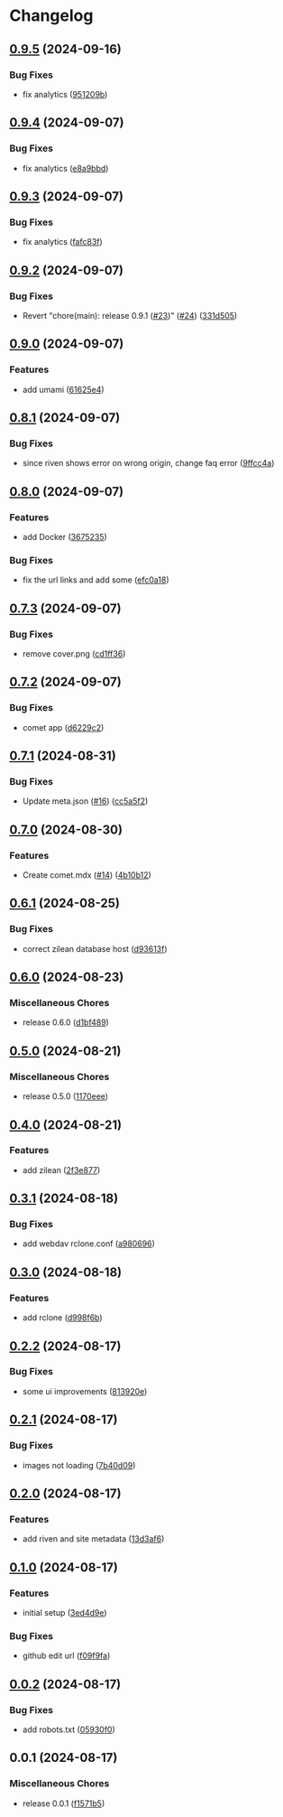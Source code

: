 # Changelog

## [0.9.5](https://github.com/debrid/wiki/compare/v0.9.4...v0.9.5) (2024-09-16)


### Bug Fixes

* fix analytics ([951209b](https://github.com/debrid/wiki/commit/951209b6642cf7ebc6881ff85b67a3b574d38727))

## [0.9.4](https://github.com/debrid/wiki/compare/v0.9.3...v0.9.4) (2024-09-07)


### Bug Fixes

* fix analytics ([e8a9bbd](https://github.com/debrid/wiki/commit/e8a9bbdfe69144cfd044584f808d2627b6682bf4))

## [0.9.3](https://github.com/debrid/wiki/compare/v0.9.2...v0.9.3) (2024-09-07)


### Bug Fixes

* fix analytics ([fafc83f](https://github.com/debrid/wiki/commit/fafc83f06ace86bad3feeccf7e1c4a4178501113))

## [0.9.2](https://github.com/debrid/wiki/compare/v0.9.1...v0.9.2) (2024-09-07)


### Bug Fixes

* Revert "chore(main): release 0.9.1 ([#23](https://github.com/debrid/wiki/issues/23))" ([#24](https://github.com/debrid/wiki/issues/24)) ([331d505](https://github.com/debrid/wiki/commit/331d505c5efe413106bd3bb2f75c8c7e9a5be6b8))

## [0.9.0](https://github.com/debrid/wiki/compare/v0.8.1...v0.9.0) (2024-09-07)


### Features

* add umami ([61625e4](https://github.com/debrid/wiki/commit/61625e43260df03d46cdba2f2b2c19bbc12ab981))

## [0.8.1](https://github.com/debrid/wiki/compare/v0.8.0...v0.8.1) (2024-09-07)


### Bug Fixes

* since riven shows error on wrong origin, change faq error ([9ffcc4a](https://github.com/debrid/wiki/commit/9ffcc4aa4efde51c357c3ea919cfc4b920576084))

## [0.8.0](https://github.com/debrid/wiki/compare/v0.7.3...v0.8.0) (2024-09-07)


### Features

* add Docker ([3675235](https://github.com/debrid/wiki/commit/36752352f772fb41d7a56f7db09219ac9d013e45))


### Bug Fixes

* fix the url links and add some ([efc0a18](https://github.com/debrid/wiki/commit/efc0a18dca0af63c11297f8c5cbda8a8085cd1c4))

## [0.7.3](https://github.com/debrid/wiki/compare/v0.7.2...v0.7.3) (2024-09-07)


### Bug Fixes

* remove cover.png ([cd1ff36](https://github.com/debrid/wiki/commit/cd1ff3631b09dfeb1b95f5208835180c703c5949))

## [0.7.2](https://github.com/debrid/wiki/compare/v0.7.1...v0.7.2) (2024-09-07)


### Bug Fixes

* comet app ([d6229c2](https://github.com/debrid/wiki/commit/d6229c2ade82b9f2a5313a08dcd0ec0308d6bcd1))

## [0.7.1](https://github.com/debrid/wiki/compare/v0.7.0...v0.7.1) (2024-08-31)


### Bug Fixes

* Update meta.json ([#16](https://github.com/debrid/wiki/issues/16)) ([cc5a5f2](https://github.com/debrid/wiki/commit/cc5a5f2405ff76cae96e9fbd893974c3a109ca12))

## [0.7.0](https://github.com/debrid/wiki/compare/v0.6.1...v0.7.0) (2024-08-30)


### Features

* Create comet.mdx ([#14](https://github.com/debrid/wiki/issues/14)) ([4b10b12](https://github.com/debrid/wiki/commit/4b10b1256598f454361afc612f370239e32ebdf3))

## [0.6.1](https://github.com/debrid/wiki/compare/v0.6.0...v0.6.1) (2024-08-25)


### Bug Fixes

* correct zilean database host ([d93613f](https://github.com/debrid/wiki/commit/d93613fe34e0b96a03368f559fabe06de3e05511))

## [0.6.0](https://github.com/debrid/wiki/compare/v0.5.0...v0.6.0) (2024-08-23)


### Miscellaneous Chores

* release 0.6.0 ([d1bf489](https://github.com/debrid/wiki/commit/d1bf4890cdfcdcfba8bedf54d671b64f63db195b))

## [0.5.0](https://github.com/debrid/wiki/compare/v0.4.0...v0.5.0) (2024-08-21)


### Miscellaneous Chores

* release 0.5.0 ([1170eee](https://github.com/debrid/wiki/commit/1170eee20fc467de331a8e8c59fd2b0d743023c0))

## [0.4.0](https://github.com/debrid/wiki/compare/v0.3.1...v0.4.0) (2024-08-21)


### Features

* add zilean ([2f3e877](https://github.com/debrid/wiki/commit/2f3e877196426822aa8e300f3e887706297c25b2))

## [0.3.1](https://github.com/debrid/wiki/compare/v0.3.0...v0.3.1) (2024-08-18)


### Bug Fixes

* add webdav rclone.conf ([a980696](https://github.com/debrid/wiki/commit/a980696d7fb80da25c2249ab3a798c9dff9b5124))

## [0.3.0](https://github.com/debrid/wiki/compare/v0.2.2...v0.3.0) (2024-08-18)


### Features

* add rclone ([d998f6b](https://github.com/debrid/wiki/commit/d998f6b988f6693d205fe4bdac670896d425a309))

## [0.2.2](https://github.com/debrid/wiki/compare/v0.2.1...v0.2.2) (2024-08-17)


### Bug Fixes

* some ui improvements ([813920e](https://github.com/debrid/wiki/commit/813920eea84559613827f2ca747a7c0c7576debd))

## [0.2.1](https://github.com/debrid/wiki/compare/v0.2.0...v0.2.1) (2024-08-17)


### Bug Fixes

* images not loading ([7b40d09](https://github.com/debrid/wiki/commit/7b40d09a45a34cc62d297ce611d5376ed0f996d4))

## [0.2.0](https://github.com/debrid/wiki/compare/v0.1.0...v0.2.0) (2024-08-17)


### Features

* add riven and site metadata ([13d3af6](https://github.com/debrid/wiki/commit/13d3af675209ec241db790015edbaf2f7603e66d))

## [0.1.0](https://github.com/debrid/wiki/compare/v0.0.2...v0.1.0) (2024-08-17)


### Features

* initial setup ([3ed4d9e](https://github.com/debrid/wiki/commit/3ed4d9e1edf0b1066c89ead4fdfdd59397596c6c))


### Bug Fixes

* github edit url ([f09f9fa](https://github.com/debrid/wiki/commit/f09f9fa2948baf61ff57d208cd12830bfdf1abf5))

## [0.0.2](https://github.com/debrid/wiki/compare/v0.0.1...v0.0.2) (2024-08-17)


### Bug Fixes

* add robots.txt ([05930f0](https://github.com/debrid/wiki/commit/05930f07672ed61462f6a86d85cc3113cba75afb))

## 0.0.1 (2024-08-17)


### Miscellaneous Chores

* release 0.0.1 ([f1571b5](https://github.com/debrid/wiki/commit/f1571b55c8d10b4c97bf39f21c8ed6d7c8373682))
